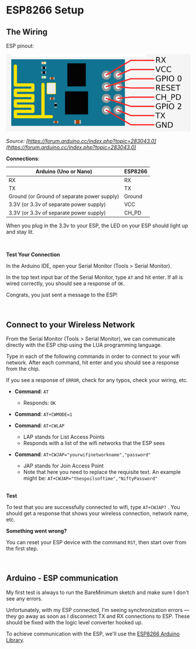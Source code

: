 # ESP8266 Setup



## The Wiring

ESP pinout:

![](images/esp-pinout.png)

*Source:  [https://forum.arduino.cc/index.php?topic=283043.0](https://forum.arduino.cc/index.php?topic=283043.0)*



**Connections**:

| Arduino (Uno or Nano)                    | ESP8266 |
| ---------------------------------------- | ------- |
| RX                                       | RX      |
| TX                                       | TX      |
| Ground (or Ground of separate power supply) | Ground  |
| 3.3V (or 3.3v of separate power supply)  | VCC     |
| 3.3V (or 3.3v of separate power supply)  | CH_PD   |

When you plug in the 3.3v to your ESP, the LED on your ESP should light up and stay lit.

<br>

**Test Your Connection**

In the Arduino IDE, open your Serial Monitor (Tools > Serial Monitor). 

In the top text input bar of the Serial Monitor, type `AT` and hit enter. If all is wired correctly, you should see a response of `OK`. 

Congrats, you just sent a message to the ESP!

<br>

## Connect to your Wireless Network

From the Serial Monitor (Tools > Serial Monitor), we can communicate directly with the ESP chip using the LUA programming language.

Type in each of the following commands in order to connect to your wifi network. After each command, hit enter and you should see a response from the chip. 

If you see a response of `ERROR`, check for any typos, check your wiring, etc.

- **Command**:  `AT` 

  - Responds: `OK`

- **Command**:  `AT+CWMODE=1` 

- **Command**:  `AT+CWLAP`    

  - LAP stands for List Access Points
  - Responds with a list of the wifi networks that the ESP sees

- **Command**:  `AT+CWJAP="yourwifinetworkname","password"`     

  - JAP stands for Join Access Point
  - Note that here you need to replace the requisite text. An example might be: `AT+CWJAP="thespoilsoftime","NiftyPassword"`

  <br>

**Test**

To test that you are successfully connected to wifi, type `AT+CWJAP?` . You should get a response that shows your wireless connection, network name, etc.

**Something went wrong?**

You can reset your ESP device with the command `RST`, then start over from the first step.

<br>



## Arduino - ESP communication

My first test is always to run the BareMinimum sketch and make sure I don't see any errors.

Unfortunately, with my ESP connected, I'm seeing synchronization errors — they go away as soon as I disconnect TX and RX connections to ESP. These should be fixed with the logic level converter hooked up.

To achieve communication with the ESP, we'll use the [ESP8266 Arduino Library](https://github.com/esp8266/Arduino/tree/master/doc/esp8266wifi).



